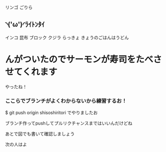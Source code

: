 リンゴ
ごりら
## ◝('ω')◜ﾗｲﾄﾝﾀｲ
インコ
昆布
ブロック
クジラ
らっきょ
きょうのごはんはうどん

# んがついたのでサーモンが寿司をたべさせてくれます

やったね！

### ここらでブランチがよくわからないから練習するお！
 $ git push origin shisoshiritori
でやりましたお

ブランチ作ってpushしてプルリクチャンスまではいいんだけどね

あとで図でも書いて確認しましょう

次の人はよ